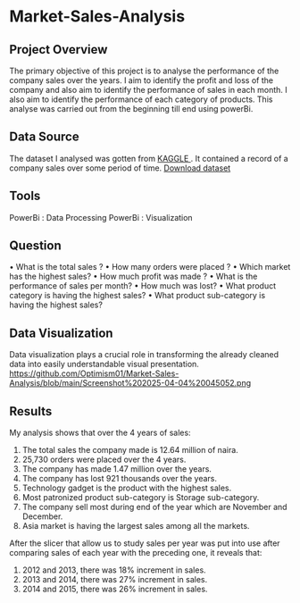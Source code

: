 # Market-Sales-Analysis
## Project Overview
The primary objective of this project is to analyse the performance of the company sales over the years. I aim to identify the profit and loss of the company and also aim to identify the performance of sales in each month. I also aim to identify the performance of each category of products. This analyse was carried out from the beginning till end using powerBi.

## Data Source
The dataset I analysed was gotten from <a href= “kaggle.com”> KAGGLE </a> . It contained a record of a company sales over some period of time. 
<a href= “this”>Download dataset </a>

## Tools
PowerBi : Data Processing
PowerBi : Visualization

## Question
•	What is the total sales ?
•	How many orders were placed ?
•	Which market has the highest sales?
•	How much profit was made ?
•	What is the performance of sales per month?
•	How much was lost?
•	What product category is having the highest sales?
•	What product sub-category is having the highest sales?

## Data Visualization
Data visualization plays a crucial role in transforming the already cleaned data into easily understandable visual presentation.
https://github.com/Optimism01/Market-Sales-Analysis/blob/main/Screenshot%202025-04-04%20045052.png


## Results
My analysis shows that over the 4 years of sales:
1.  The total sales the company made is 12.64 million of naira.
2.	25,730 orders were placed over the 4 years.
3.	The company has made 1.47 million over the years.
4.	The company has lost 921 thousands over the years.
5.	Technology gadget is the product with the highest sales.
6.	Most patronized product sub-category is Storage sub-category.
7.	The company sell most during end of the year which are November and December.
8.	Asia market is having the  largest sales among all the markets.
   
After the slicer that allow us to study sales per year was put into use after comparing sales of each year with the preceding one, it reveals that:
1.	2012 and 2013, there was 18% increment in sales.
2.	2013 and 2014, there was 27% increment in sales.
3.	2014 and 2015, there was 26% increment in sales.



